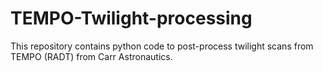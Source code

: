 # TEMPO-Twilight-processing
This repository contains python code to post-process twilight scans from TEMPO (RADT)
from Carr Astronautics.
